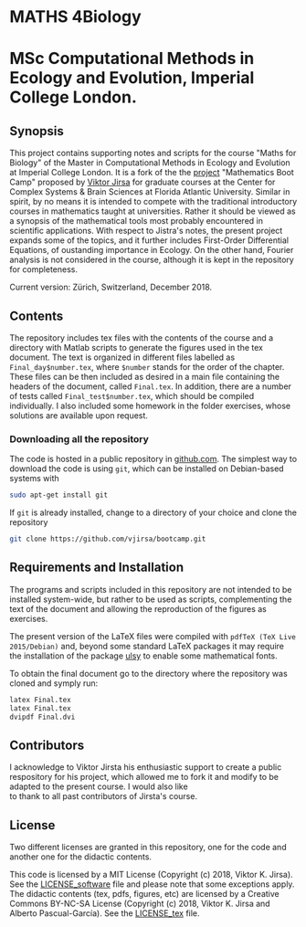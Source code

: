 MATHS 4Biology 
===============

# MSc Computational Methods in Ecology and Evolution, Imperial College London.

## Synopsis

This project contains supporting notes and scripts for the course "Maths for Biology"
of the Master in Computational Methods in Ecology and Evolution at 
Imperial College London. It is a fork of the the 
[project](https://github.com/vjirsa/bootcamp) "Mathematics Boot Camp" proposed
by [Viktor Jirsa](http://ins.univ-amu.fr/research-teams/team-member/v.jirsa/)
for graduate courses at the Center for Complex Systems \& Brain Sciences at Florida
Atlantic University. Similar in spirit, by no means it is intended to compete with the
traditional introductory courses in mathematics taught at universities. Rather it should
be viewed as a synopsis of the mathematical tools most probably encountered in scientific
applications. With respect to Jistra's notes, the present project expands
some of the topics, and it further includes First-Order Differential Equations, of oustanding importance
in Ecology. On the other hand, Fourier analysis is not considered in the course, although it is kept in the repository for completeness.


Current version: Zürich, Switzerland, December 2018.

## Contents

The repository includes tex files with the contents of the course and a directory with Matlab scripts to generate the figures used in the tex document. The text is organized in different files labelled as `Final_day$number.tex`, where `$number` stands for the order of the chapter. These files can be then included as desired in a main file containing the headers of the document, called `Final.tex`. In addition, there are a number of tests called `Final_test$number.tex`, which should be compiled individually. I also included some homework in the folder
exercises, whose solutions are available upon request.

### Downloading all the repository

The code is hosted in a public repository in [github.com](https://github.com/apascualgarcia/maths4biology). The simplest way to download the code is using `git`, which can be installed on Debian-based systems with

```bash
sudo apt-get install git
```

If `git` is already installed, change to a directory of your choice and clone the repository

```bash
git clone https://github.com/vjirsa/bootcamp.git
```

## Requirements and Installation

The programs and scripts included in this repository are not intended to be installed system-wide, but rather to be used as scripts, complementing the text of the document and allowing the reproduction of the figures as exercises.

The present version of the LaTeX files were compiled with `pdfTeX (TeX Live 2015/Debian)` and, beyond some standard LaTeX packages it may require the installation of the package [ulsy](https://www.ctan.org/pkg/ulsy) to enable some mathematical fonts.

To obtain the final document go to the directory where the repository was cloned and symply run:

```bash
latex Final.tex
latex Final.tex
dvipdf Final.dvi
```

## Contributors

I acknowledge to Viktor Jirsta his enthusiastic support to create
a public respository for his project, which allowed me to fork it
and modify to be adapted to the present course. I would also like  
to thank to all past contributors of Jirsta's course.


## License

Two different licenses are granted in this repository, one for the code and another one for the didactic contents.

This code is licensed by a MIT License (Copyright (c) 2018, Viktor K. Jirsa). See the [LICENSE_software](LICENSE_software) file and please note that some exceptions apply. The didactic contents (tex, pdfs, figures, etc) are licensed by a Creative Commons BY-NC-SA License (Copyright (c) 2018, Viktor K. Jirsa and Alberto Pascual-García). See the [LICENSE_tex](LICENSE_tex) file. 





